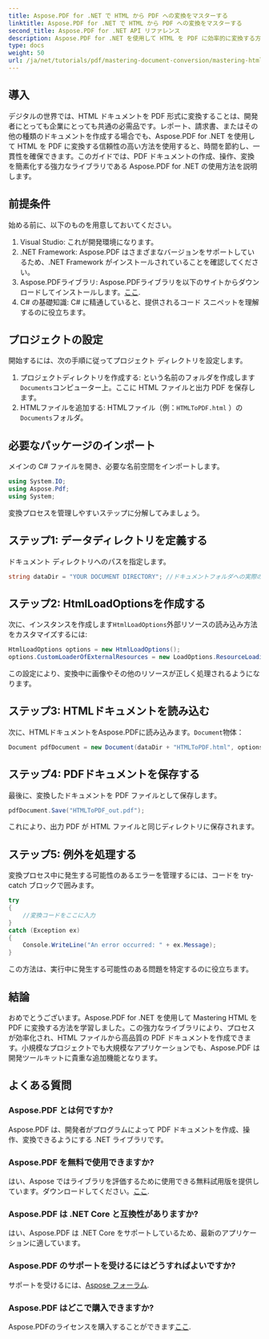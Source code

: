```yaml
---
title: Aspose.PDF for .NET で HTML から PDF への変換をマスターする
linktitle: Aspose.PDF for .NET で HTML から PDF への変換をマスターする
second_title: Aspose.PDF for .NET API リファレンス
description: Aspose.PDF for .NET を使用して HTML を PDF に効率的に変換する方法を学びます。この包括的なガイドでは、セットアップ プロセスと例外を処理するための重要なヒントについて説明します。
type: docs
weight: 50
url: /ja/net/tutorials/pdf/mastering-document-conversion/mastering-html-to-pdf/
---
```

## 導入

デジタルの世界では、HTML ドキュメントを PDF 形式に変換することは、開発者にとっても企業にとっても共通の必需品です。レポート、請求書、またはその他の種類のドキュメントを作成する場合でも、Aspose.PDF for .NET を使用して HTML を PDF に変換する信頼性の高い方法を使用すると、時間を節約し、一貫性を確保できます。このガイドでは、PDF ドキュメントの作成、操作、変換を簡素化する強力なライブラリである Aspose.PDF for .NET の使用方法を説明します。

## 前提条件

始める前に、以下のものを用意しておいてください。

1. Visual Studio: これが開発環境になります。
2. .NET Framework: Aspose.PDF はさまざまなバージョンをサポートしているため、.NET Framework がインストールされていることを確認してください。
3.  Aspose.PDFライブラリ: Aspose.PDFライブラリを以下のサイトからダウンロードしてインストールします。[ここ](https://releases.aspose.com/pdf/net/).
4. C# の基礎知識: C# に精通していると、提供されるコード スニペットを理解するのに役立ちます。

## プロジェクトの設定

開始するには、次の手順に従ってプロジェクト ディレクトリを設定します。

1. プロジェクトディレクトリを作成する: という名前のフォルダを作成します`Documents`コンピューター上。ここに HTML ファイルと出力 PDF を保存します。
2.  HTMLファイルを追加する: HTMLファイル（例：`HTMLToPDF.html` ）の`Documents`フォルダ。

## 必要なパッケージのインポート

メインの C# ファイルを開き、必要な名前空間をインポートします。

```csharp
using System.IO;
using Aspose.Pdf;
using System;
```

変換プロセスを管理しやすいステップに分解してみましょう。

## ステップ1: データディレクトリを定義する

ドキュメント ディレクトリへのパスを指定します。

```csharp
string dataDir = "YOUR DOCUMENT DIRECTORY"; //ドキュメントフォルダへの実際のパスに置き換えます
```

## ステップ2: HtmlLoadOptionsを作成する

次に、インスタンスを作成します`HtmlLoadOptions`外部リソースの読み込み方法をカスタマイズするには:

```csharp
HtmlLoadOptions options = new HtmlLoadOptions();
options.CustomLoaderOfExternalResources = new LoadOptions.ResourceLoadingStrategy(SamePictureLoader);
```

この設定により、変換中に画像やその他のリソースが正しく処理されるようになります。

## ステップ3: HTMLドキュメントを読み込む

次に、HTMLドキュメントをAspose.PDFに読み込みます。`Document`物体：

```csharp
Document pdfDocument = new Document(dataDir + "HTMLToPDF.html", options);
```

## ステップ4: PDFドキュメントを保存する

最後に、変換したドキュメントを PDF ファイルとして保存します。

```csharp
pdfDocument.Save("HTMLToPDF_out.pdf");
```

これにより、出力 PDF が HTML ファイルと同じディレクトリに保存されます。

## ステップ5: 例外を処理する

変換プロセス中に発生する可能性のあるエラーを管理するには、コードを try-catch ブロックで囲みます。

```csharp
try
{
    //変換コードをここに入力
}
catch (Exception ex)
{
    Console.WriteLine("An error occurred: " + ex.Message);
}
```

この方法は、実行中に発生する可能性のある問題を特定するのに役立ちます。

## 結論

おめでとうございます。Aspose.PDF for .NET を使用して Mastering HTML を PDF に変換する方法を学習しました。この強力なライブラリにより、プロセスが効率化され、HTML ファイルから高品質の PDF ドキュメントを作成できます。小規模なプロジェクトでも大規模なアプリケーションでも、Aspose.PDF は開発ツールキットに貴重な追加機能となります。

## よくある質問

### Aspose.PDF とは何ですか?
Aspose.PDF は、開発者がプログラムによって PDF ドキュメントを作成、操作、変換できるようにする .NET ライブラリです。

### Aspose.PDF を無料で使用できますか?
はい、Aspose ではライブラリを評価するために使用できる無料試用版を提供しています。ダウンロードしてください。[ここ](https://releases.aspose.com/).

### Aspose.PDF は .NET Core と互換性がありますか?
はい、Aspose.PDF は .NET Core をサポートしているため、最新のアプリケーションに適しています。

### Aspose.PDF のサポートを受けるにはどうすればよいですか?
サポートを受けるには、[Aspose フォーラム](https://forum.aspose.com/c/pdf/10).

### Aspose.PDF はどこで購入できますか?
 Aspose.PDFのライセンスを購入することができます[ここ](https://purchase.conholdate.com/buy).